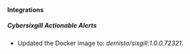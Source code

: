 #### Integrations
##### Cybersixgill Actionable Alerts
- Updated the Docker image to: *demisto/sixgill:1.0.0.72321*.
